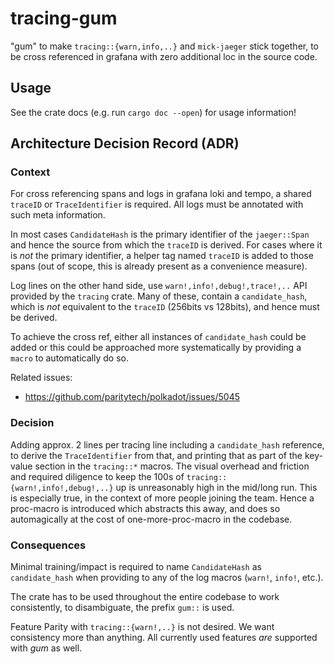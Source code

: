 # tracing-gum

"gum" to make `tracing::{warn,info,..}` and `mick-jaeger` stick together, to be
cross referenced in grafana with zero additional loc in the source code.

## Usage

See the crate docs (e.g. run `cargo doc --open`) for usage information!

## Architecture Decision Record (ADR)

### Context

For cross referencing spans and logs in grafana loki and tempo, a shared
`traceID` or `TraceIdentifier` is required. All logs must be annotated with such
meta information.

In most cases `CandidateHash` is the primary identifier of the `jaeger::Span`
and hence the source from which the `traceID` is derived. For cases where it is
_not_ the primary identifier, a helper tag named `traceID` is added to those
spans (out of scope, this is already present as a convenience measure).

Log lines on the other hand side, use `warn!,info!,debug!,trace!,..` API
provided by the `tracing` crate. Many of these, contain a `candidate_hash`,
which is _not_ equivalent to the `traceID` (256bits vs 128bits), and hence must
be derived.

To achieve the cross ref, either all instances of `candidate_hash` could be
added or this could be approached more systematically by providing a `macro` to
automatically do so.

Related issues:

* <https://github.com/paritytech/polkadot/issues/5045>

### Decision

Adding approx. 2 lines per tracing line including a `candidate_hash` reference,
to derive the `TraceIdentifier` from that, and printing that as part of the
key-value section in the `tracing::*` macros. The visual overhead and friction
and required diligence to keep the 100s of `tracing::{warn!,info!,debug!,..}` up
is unreasonably high in the mid/long run. This is especially true, in the
context of more people joining the team. Hence a proc-macro is introduced
which abstracts this away, and does so automagically at the cost of
one-more-proc-macro in the codebase.

### Consequences

Minimal training/impact is required to name `CandidateHash` as `candidate_hash`
when providing to any of the log macros (`warn!`, `info!`, etc.).

The crate has to be used throughout the entire codebase to work consistently, to
disambiguate, the prefix `gum::` is used.

Feature Parity with `tracing::{warn!,..}` is not desired. We want consistency
more than anything. All currently used features _are_ supported with _gum_ as
well.

